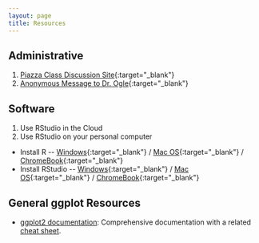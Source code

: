 ```yaml
---
layout: page
title: Resources
---
```


## Administrative
1. [Piazza Class Discussion Site](https://piazza.com/northland/spring2020/mth250/home){:target="_blank"}
1. [Anonymous Message to Dr. Ogle](https://www.surveymonkey.com/r/KC87PJW){:target="_blank"}

## Software
1. Use RStudio in the Cloud
1. Use RStudio on your personal computer
  * Install R -- [Windows](http://derekogle.com/IFAR/supplements/installations/InstallRWin.html){:target="_blank"} / [Mac OS](http://derekogle.com/IFAR/supplements/installations/InstallRMac.html){:target="_blank"} / [ChromeBook](FAQ/FAQs/ChromeBook){:target="_blank"}
  * Install RStudio -- [Windows](http://derekogle.com/IFAR/supplements/installations/InstallRStudioWin.html){:target="_blank"} / [Mac OS](http://derekogle.com/IFAR/supplements/installations/InstallRStudioMac.html){:target="_blank"} / [ChromeBook](FAQ/FAQs/ChromeBook){:target="_blank"}

## General ggplot Resources
* [ggplot2 documentation](https://ggplot2.tidyverse.org/reference/index.html): Comprehensive documentation with a related [cheat sheet](https://github.com/rstudio/cheatsheets/blob/master/data-visualization-2.1.pdf).
